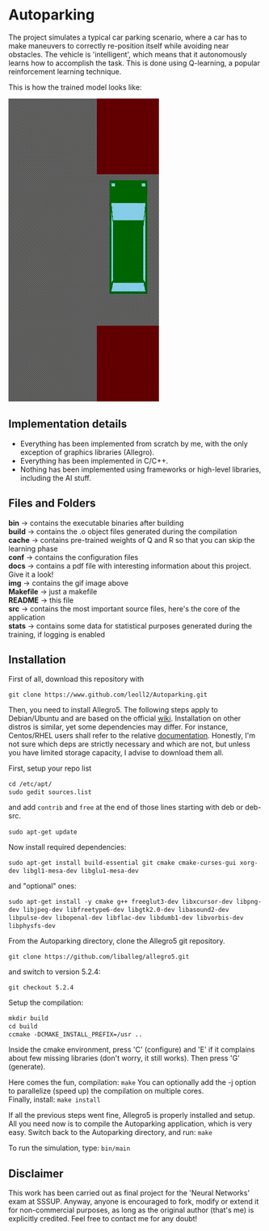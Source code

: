 # Autoparking

The project simulates a typical car parking scenario, where a car has to make maneuvers to correctly re-position itself while avoiding near obstacles. The vehicle is 'intelligent', which means that it autonomously learns how to accomplish the task. This is done using Q-learning, a popular reinforcement learning technique.

This is how the trained model looks like:

![](img/autoparking.gif)


## Implementation details

+ Everything has been implemented from scratch by me, with the only exception of graphics libraries (Allegro).  
+ Everything has been implemented in C/C++.  
+ Nothing has been implemented using frameworks or high-level libraries, including the AI stuff.

## Files and Folders

**bin** -> contains the executable binaries after building  
**build** -> contains the .o object files generated during the compilation  
**cache** -> contains pre-trained weights of Q and R so that you can skip the learning phase  
**conf** -> contains the configuration files  
**docs** -> contains a pdf file with interesting information about this project. Give it a look!  
**img** -> contains the gif image above  
**Makefile** -> just a makefile  
**README** -> this file  
**src** -> contains the most important source files, here's the core of the application  
**stats** -> contains some data for statistical purposes generated during the training, if logging is enabled  

## Installation

First of all, download this repository with
```
git clone https://www.github.com/leoll2/Autoparking.git
```

Then, you need to install Allegro5. The following steps apply to Debian/Ubuntu and are based on the official [wiki](https://wiki.allegro.cc/index.php?title=Install_Allegro5_From_Git/Linux/Debian). Installation on other distros is similar, yet some dependencies may differ. For instance, Centos/RHEL users shall refer to the relative [documentation](https://wiki.allegro.cc/index.php?title=Install_Allegro5_From_Git/Linux/Centos).
Honestly, I'm not sure which deps are strictly necessary and which are not, but unless you have limited storage capacity, I advise to download them all.

First, setup your repo list
```
cd /etc/apt/
sudo gedit sources.list
```
and add `contrib` and `free` at the end of those lines starting with deb or deb-src.

```sudo apt-get update```

Now install required dependencies:
```
sudo apt-get install build-essential git cmake cmake-curses-gui xorg-dev libgl1-mesa-dev libglu1-mesa-dev
```
and "optional" ones:
```
sudo apt-get install -y cmake g++ freeglut3-dev libxcursor-dev libpng-dev libjpeg-dev libfreetype6-dev libgtk2.0-dev libasound2-dev libpulse-dev libopenal-dev libflac-dev libdumb1-dev libvorbis-dev libphysfs-dev
```

From the Autoparking directory, clone the Allegro5 git repository.
```
git clone https://github.com/liballeg/allegro5.git
```
and switch to version 5.2.4:
```
git checkout 5.2.4
```
Setup the compilation:
```
mkdir build
cd build
ccmake -DCMAKE_INSTALL_PREFIX=/usr ..
```
Inside the cmake environment, press 'C' (configure) and 'E' if it complains about few missing libraries (don't worry, it still works). Then press 'G' (generate).

Here comes the fun, compilation:
```make```
You can optionally add the -j option to parallelize (speed up) the compilation on multiple cores.  
Finally, install:
```make install```

If all the previous steps went fine, Allegro5 is properly installed and setup.  
All you need now is to compile the Autoparking application, which is very easy. Switch back to the Autoparking directory, and run:
```make```

To run the simulation, type:
```bin/main```

## Disclaimer

This work has been carried out as final project for the 'Neural Networks' exam at SSSUP. Anyway, anyone is encouraged to fork, modify or extend it for non-commercial purposes, as long as the original author (that's me) is explicitly credited. Feel free to contact me for any doubt!
